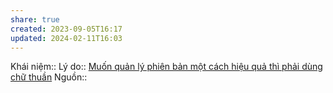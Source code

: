 ```yaml
---
share: true
created: 2023-09-05T16:17
updated: 2024-02-11T16:03
---
```

Khái niệm:: 
Lý do:: [Muốn quản lý phiên bản một cách hiệu quả thì phải dùng chữ thuần](../../Ph%C6%B0%C6%A1ng%20th%E1%BB%A9c%20l%C6%B0u%20tr%E1%BB%AF%20d%E1%BB%AF%20li%E1%BB%87u/T%E1%BA%ADp%20tin%20ch%E1%BB%AF%20thu%E1%BA%A7n/Mu%E1%BB%91n%20qu%E1%BA%A3n%20l%C3%BD%20phi%C3%AAn%20b%E1%BA%A3n%20m%E1%BB%99t%20c%C3%A1ch%20hi%E1%BB%87u%20qu%E1%BA%A3%20th%C3%AC%20ph%E1%BA%A3i%20d%C3%B9ng%20ch%E1%BB%AF%20thu%E1%BA%A7n.md)
Nguồn:: 